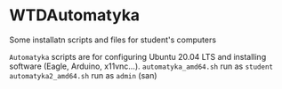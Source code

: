# WTDAutomatyka
Some installatn scripts and files for student's computers

`Automatyka` scripts are for configuring Ubuntu 20.04 LTS and installing software (Eagle, Arduino, x11vnc...).
`automatyka_amd64.sh` run as `student`
`automatyka2_amd64.sh` run as `admin` (san)
